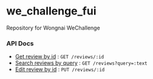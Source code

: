 # we_challenge_fui
Repository for Wongnai WeChallenge


### API Docs

* [Get review by id](apidocs/get_specific.md) : `GET /reviews/:id`
* [Search reviews by query](apidocs/search_reviews.md) : `GET /reviews?query=:text`
* [Edit review by id](apidocs/editting_review.md) : `PUT /reviews/:id`

